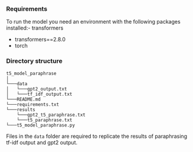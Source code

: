 ### Requirements
To run the model you need an environment with the following packages installed:- transformers
- transformers==2.8.0
- torch
### Directory structure
```
t5_model_paraphrase
│ 
└───data
│   └───gpt2_output.txt
│   └───tf_idf_output.txt
└───README.md
└───requirements.txt
└───results
    └───gpt2_t5_paraphrase.txt
    └───t5_paraphrase.txt
└───t5_model_paraphrase.py
```
Files in the `data` folder are required to replicate the results of paraphrasing tf-idf output and gpt2 output.
